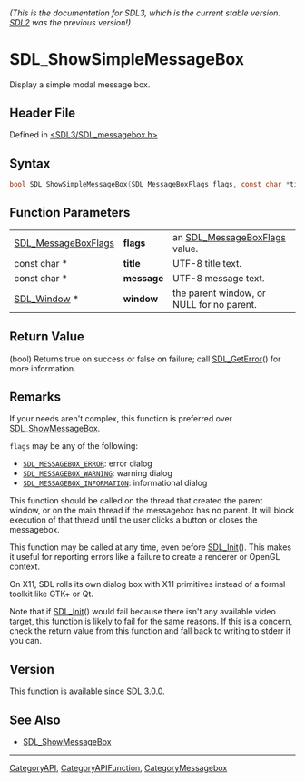 ###### (This is the documentation for SDL3, which is the current stable version. [SDL2](https://wiki.libsdl.org/SDL2/) was the previous version!)
# SDL_ShowSimpleMessageBox

Display a simple modal message box.

## Header File

Defined in [<SDL3/SDL_messagebox.h>](https://github.com/libsdl-org/SDL/blob/main/include/SDL3/SDL_messagebox.h)

## Syntax

```c
bool SDL_ShowSimpleMessageBox(SDL_MessageBoxFlags flags, const char *title, const char *message, SDL_Window *window);
```

## Function Parameters

|                                            |             |                                                      |
| ------------------------------------------ | ----------- | ---------------------------------------------------- |
| [SDL_MessageBoxFlags](SDL_MessageBoxFlags) | **flags**   | an [SDL_MessageBoxFlags](SDL_MessageBoxFlags) value. |
| const char *                               | **title**   | UTF-8 title text.                                    |
| const char *                               | **message** | UTF-8 message text.                                  |
| [SDL_Window](SDL_Window) *                 | **window**  | the parent window, or NULL for no parent.            |

## Return Value

(bool) Returns true on success or false on failure; call
[SDL_GetError](SDL_GetError)() for more information.

## Remarks

If your needs aren't complex, this function is preferred over
[SDL_ShowMessageBox](SDL_ShowMessageBox).

`flags` may be any of the following:

- [`SDL_MESSAGEBOX_ERROR`](SDL_MESSAGEBOX_ERROR): error dialog
- [`SDL_MESSAGEBOX_WARNING`](SDL_MESSAGEBOX_WARNING): warning dialog
- [`SDL_MESSAGEBOX_INFORMATION`](SDL_MESSAGEBOX_INFORMATION): informational
  dialog

This function should be called on the thread that created the parent
window, or on the main thread if the messagebox has no parent. It will
block execution of that thread until the user clicks a button or closes the
messagebox.

This function may be called at any time, even before
[SDL_Init](SDL_Init)(). This makes it useful for reporting errors like a
failure to create a renderer or OpenGL context.

On X11, SDL rolls its own dialog box with X11 primitives instead of a
formal toolkit like GTK+ or Qt.

Note that if [SDL_Init](SDL_Init)() would fail because there isn't any
available video target, this function is likely to fail for the same
reasons. If this is a concern, check the return value from this function
and fall back to writing to stderr if you can.

## Version

This function is available since SDL 3.0.0.

## See Also

- [SDL_ShowMessageBox](SDL_ShowMessageBox)

----
[CategoryAPI](CategoryAPI), [CategoryAPIFunction](CategoryAPIFunction), [CategoryMessagebox](CategoryMessagebox)

